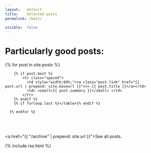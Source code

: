 ```yaml
---
layout:   default
title:    Selected posts
permalink: /best/

visible:  false
---
```



<div class="home">
	  <h1 class="page-heading">Particularly good posts:</h1>
    <table>
      {% for post in site.posts %}
      	
      	{% if post.best %}
	       	<tr class="spaced">
	          <td style="width:60%;"><a class="post-link" href="{{ post.url | prepend: site.baseurl }}">>> {{ post.title }}</a></td>
	          <td> <small>{{ post.summary }}</small> </td>
	        </tr>
        {% endif %}
        {% if forloop.last %}</table>{% endif %}
      
      {% endfor %}
      

  <br><br><br>
  <a href="{{ "/archive" | prepend: site.url }}">See all posts</a>.  <br>

  {%  include rss.html  %}

</div>
